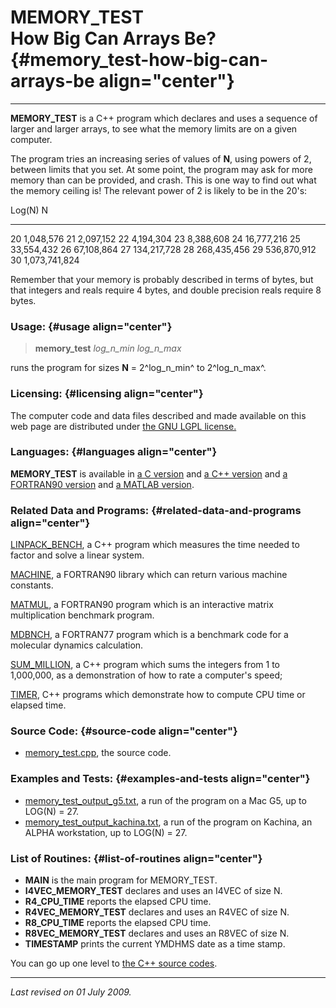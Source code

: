 MEMORY\_TEST\
How Big Can Arrays Be? {#memory_test-how-big-can-arrays-be align="center"}
======================

------------------------------------------------------------------------

**MEMORY\_TEST** is a C++ program which declares and uses a sequence of
larger and larger arrays, to see what the memory limits are on a given
computer.

The program tries an increasing series of values of **N**, using powers
of 2, between limits that you set. At some point, the program may ask
for more memory than can be provided, and crash. This is one way to find
out what the memory ceiling is! The relevant power of 2 is likely to be
in the 20's:

  Log(N)   N
  -------- ---------------
  20       1,048,576
  21       2,097,152
  22       4,194,304
  23       8,388,608
  24       16,777,216
  25       33,554,432
  26       67,108,864
  27       134,217,728
  28       268,435,456
  29       536,870,912
  30       1,073,741,824

Remember that your memory is probably described in terms of bytes, but
that integers and reals require 4 bytes, and double precision reals
require 8 bytes.

### Usage: {#usage align="center"}

> **memory\_test** *log\_n\_min* *log\_n\_max*

runs the program for sizes **N** = 2^log\_n\_min^ to 2^log\_n\_max^.

### Licensing: {#licensing align="center"}

The computer code and data files described and made available on this
web page are distributed under [the GNU LGPL
license.](../../txt/gnu_lgpl.txt)

### Languages: {#languages align="center"}

**MEMORY\_TEST** is available in [a C
version](../../c_src/memory_test/memory_test.md) and [a C++
version](../../master/memory_test/memory_test.md) and [a FORTRAN90
version](../../f_src/memory_test/memory_test.md) and [a MATLAB
version](../../m_src/memory_test/memory_test.md).

### Related Data and Programs: {#related-data-and-programs align="center"}

[LINPACK\_BENCH](../../master/linpack_bench/linpack_bench.md), a C++
program which measures the time needed to factor and solve a linear
system.

[MACHINE](../../f_src/machine/machine.md), a FORTRAN90 library which
can return various machine constants.

[MATMUL](../../f_src/matmul/matmul.md), a FORTRAN90 program which is
an interactive matrix multiplication benchmark program.

[MDBNCH](../../f77_src/mdbnch/mdbnch.md), a FORTRAN77 program which is
a benchmark code for a molecular dynamics calculation.

[SUM\_MILLION](../../master/sum_million/sum_million.md), a C++
program which sums the integers from 1 to 1,000,000, as a demonstration
of how to rate a computer's speed;

[TIMER](../../master/timer/timer.md), C++ programs which demonstrate
how to compute CPU time or elapsed time.

### Source Code: {#source-code align="center"}

-   [memory\_test.cpp](memory_test.cpp), the source code.

### Examples and Tests: {#examples-and-tests align="center"}

-   [memory\_test\_output\_g5.txt](memory_test_output_g5.txt), a run of
    the program on a Mac G5, up to LOG(N) = 27.
-   [memory\_test\_output\_kachina.txt](memory_test_output_kachina.txt),
    a run of the program on Kachina, an ALPHA workstation, up to LOG(N)
    = 27.

### List of Routines: {#list-of-routines align="center"}

-   **MAIN** is the main program for MEMORY\_TEST.
-   **I4VEC\_MEMORY\_TEST** declares and uses an I4VEC of size N.
-   **R4\_CPU\_TIME** reports the elapsed CPU time.
-   **R4VEC\_MEMORY\_TEST** declares and uses an R4VEC of size N.
-   **R8\_CPU\_TIME** reports the elapsed CPU time.
-   **R8VEC\_MEMORY\_TEST** declares and uses an R8VEC of size N.
-   **TIMESTAMP** prints the current YMDHMS date as a time stamp.

You can go up one level to [the C++ source codes](../cpp_src.md).

------------------------------------------------------------------------

*Last revised on 01 July 2009.*
